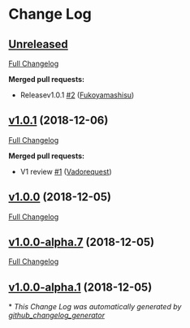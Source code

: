 # Change Log

## [Unreleased](https://github.com/UnlyEd/serverless-plugin-dynamodb-backups/tree/HEAD)

[Full Changelog](https://github.com/UnlyEd/serverless-plugin-dynamodb-backups/compare/v1.0.1...HEAD)

**Merged pull requests:**

- Releasev1.0.1 [\#2](https://github.com/UnlyEd/serverless-plugin-dynamodb-backups/pull/2) ([Fukoyamashisu](https://github.com/Fukoyamashisu))

## [v1.0.1](https://github.com/UnlyEd/serverless-plugin-dynamodb-backups/tree/v1.0.1) (2018-12-06)
[Full Changelog](https://github.com/UnlyEd/serverless-plugin-dynamodb-backups/compare/v1.0.0...v1.0.1)

**Merged pull requests:**

- V1 review [\#1](https://github.com/UnlyEd/serverless-plugin-dynamodb-backups/pull/1) ([Vadorequest](https://github.com/Vadorequest))

## [v1.0.0](https://github.com/UnlyEd/serverless-plugin-dynamodb-backups/tree/v1.0.0) (2018-12-05)
[Full Changelog](https://github.com/UnlyEd/serverless-plugin-dynamodb-backups/compare/v1.0.0-alpha.7...v1.0.0)

## [v1.0.0-alpha.7](https://github.com/UnlyEd/serverless-plugin-dynamodb-backups/tree/v1.0.0-alpha.7) (2018-12-05)
[Full Changelog](https://github.com/UnlyEd/serverless-plugin-dynamodb-backups/compare/v1.0.0-alpha.1...v1.0.0-alpha.7)

## [v1.0.0-alpha.1](https://github.com/UnlyEd/serverless-plugin-dynamodb-backups/tree/v1.0.0-alpha.1) (2018-12-05)


\* *This Change Log was automatically generated by [github_changelog_generator](https://github.com/skywinder/Github-Changelog-Generator)*